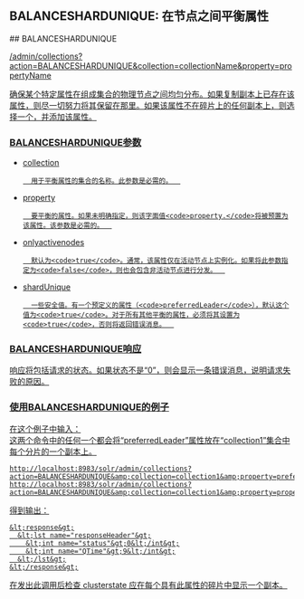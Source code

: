 ## BALANCESHARDUNIQUE: 在节点之间平衡属性 
<div class="content-intro view-box ">
## BALANCESHARDUNIQUE<a href="http://lucene.apache.org/solr/guide/7_0/collections-api.html#balanceshardunique"/>

/admin/collections?action=BALANCESHARDUNIQUE&amp;collection=collectionName&amp;property=propertyName
      
  
确保某个特定属性在组成集合的物理节点之间均匀分布。如果复制副本上已存在该属性，则尽一切努力将其保留在那里。如果该属性不在碎片上的任何副本上，则选择一个，并添加该属性。  

### BALANCESHARDUNIQUE参数<a href="http://lucene.apache.org/solr/guide/7_0/collections-api.html#balanceshardunique-parameters"/>

- collection  
    
        用于平衡属性的集合的名称。此参数是必需的。  
    
- property  
   
        要平衡的属性。如果未明确指定，则该字面值<code>property.</code>将被预置为该属性。该参数是必需的。  
    
- onlyactivenodes  
    
        默认为<code>true</code>。通常，该属性仅在活动节点上实例化。如果将此参数指定为<code>false</code>，则也会包含非活动节点进行分发。  
    
- shardUnique  
    
        一些安全值。有一个预定义的属性（<code>preferredLeader</code>），默认这个值为<code>true</code>。对于所有其他平衡的属性，必须将其设置为<code>true</code>，否则将返回错误消息。  
    

### BALANCESHARDUNIQUE响应<a href="http://lucene.apache.org/solr/guide/7_0/collections-api.html#balanceshardunique-response"/>

响应将包括请求的状态。如果状态不是“0”，则会显示一条错误消息，说明请求失败的原因。  

### 使用BALANCESHARDUNIQUE的例子<a href="http://lucene.apache.org/solr/guide/7_0/collections-api.html#examples-using-balanceshardunique"/>

在这个例子中输入：  
这两个命令中的任何一个都会将“preferredLeader”属性放在“collection1”集合中每个分片的一个副本上。  
```
http://localhost:8983/solr/admin/collections?action=BALANCESHARDUNIQUE&amp;collection=collection1&amp;property=preferredLeader
http://localhost:8983/solr/admin/collections?action=BALANCESHARDUNIQUE&amp;collection=collection1&amp;property=property.preferredLeader
```
得到输出：  
```
&lt;response&gt;
  &lt;lst name="responseHeader"&gt;
    &lt;int name="status"&gt;0&lt;/int&gt;
    &lt;int name="QTime"&gt;9&lt;/int&gt;
  &lt;/lst&gt;
&lt;/response&gt;
```
在发出此调用后检查 clusterstate 应在每个具有此属性的碎片中显示一个副本。  
